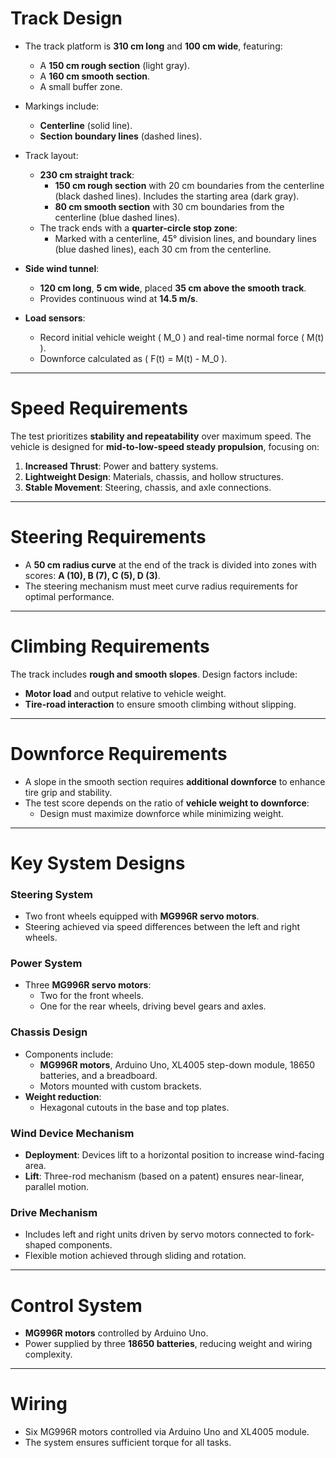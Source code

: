 # Track Design

- The track platform is **310 cm long** and **100 cm wide**, featuring:
  - A **150 cm rough section** (light gray).
  - A **160 cm smooth section**.
  - A small buffer zone.

- Markings include:
  - **Centerline** (solid line).
  - **Section boundary lines** (dashed lines).

- Track layout:
  - **230 cm straight track**:
    - **150 cm rough section** with 20 cm boundaries from the centerline (black dashed lines). Includes the starting area (dark gray).
    - **80 cm smooth section** with 30 cm boundaries from the centerline (blue dashed lines).
  - The track ends with a **quarter-circle stop zone**:
    - Marked with a centerline, 45° division lines, and boundary lines (blue dashed lines), each 30 cm from the centerline.

- **Side wind tunnel**:
  - **120 cm long**, **5 cm wide**, placed **35 cm above the smooth track**.
  - Provides continuous wind at **14.5 m/s**.

- **Load sensors**:
  - Record initial vehicle weight \( M_0 \) and real-time normal force \( M(t) \).
  - Downforce calculated as \( F(t) = M(t) - M_0 \).

---

# Speed Requirements

The test prioritizes **stability and repeatability** over maximum speed. The vehicle is designed for **mid-to-low-speed steady propulsion**, focusing on:

1. **Increased Thrust**: Power and battery systems.
2. **Lightweight Design**: Materials, chassis, and hollow structures.
3. **Stable Movement**: Steering, chassis, and axle connections.

---

# Steering Requirements

- A **50 cm radius curve** at the end of the track is divided into zones with scores: **A (10), B (7), C (5), D (3)**.
- The steering mechanism must meet curve radius requirements for optimal performance.

---

# Climbing Requirements

The track includes **rough and smooth slopes**. Design factors include:

- **Motor load** and output relative to vehicle weight.
- **Tire-road interaction** to ensure smooth climbing without slipping.

---

# Downforce Requirements

- A slope in the smooth section requires **additional downforce** to enhance tire grip and stability.
- The test score depends on the ratio of **vehicle weight to downforce**:
  - Design must maximize downforce while minimizing weight.

---

# Key System Designs

### Steering System
- Two front wheels equipped with **MG996R servo motors**.
- Steering achieved via speed differences between the left and right wheels.

### Power System
- Three **MG996R servo motors**:
  - Two for the front wheels.
  - One for the rear wheels, driving bevel gears and axles.

### Chassis Design
- Components include:
  - **MG996R motors**, Arduino Uno, XL4005 step-down module, 18650 batteries, and a breadboard.
  - Motors mounted with custom brackets.
- **Weight reduction**:
  - Hexagonal cutouts in the base and top plates.

### Wind Device Mechanism
- **Deployment**: Devices lift to a horizontal position to increase wind-facing area.
- **Lift**: Three-rod mechanism (based on a patent) ensures near-linear, parallel motion.

### Drive Mechanism
- Includes left and right units driven by servo motors connected to fork-shaped components.
- Flexible motion achieved through sliding and rotation.

---

# Control System

- **MG996R motors** controlled by Arduino Uno.
- Power supplied by three **18650 batteries**, reducing weight and wiring complexity.

---

# Wiring

- Six MG996R motors controlled via Arduino Uno and XL4005 module.
- The system ensures sufficient torque for all tasks.
